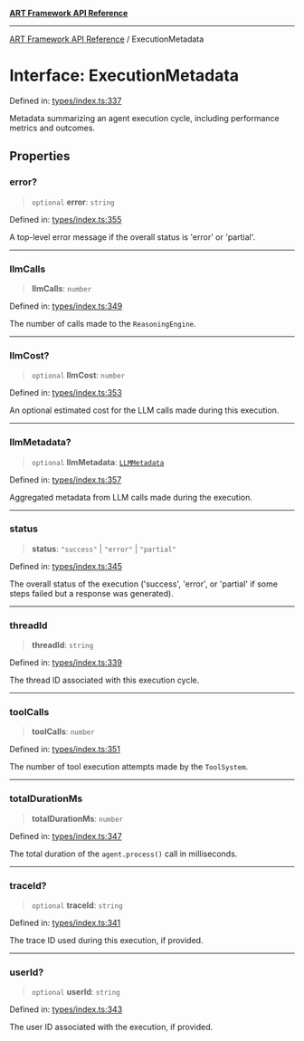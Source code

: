[**ART Framework API Reference**](../README.md)

***

[ART Framework API Reference](../README.md) / ExecutionMetadata

# Interface: ExecutionMetadata

Defined in: [types/index.ts:337](https://github.com/hashangit/ART/blob/d99cb328093f6dec701b3289d82d5abbf64a3736/src/types/index.ts#L337)

Metadata summarizing an agent execution cycle, including performance metrics and outcomes.

## Properties

### error?

> `optional` **error**: `string`

Defined in: [types/index.ts:355](https://github.com/hashangit/ART/blob/d99cb328093f6dec701b3289d82d5abbf64a3736/src/types/index.ts#L355)

A top-level error message if the overall status is 'error' or 'partial'.

***

### llmCalls

> **llmCalls**: `number`

Defined in: [types/index.ts:349](https://github.com/hashangit/ART/blob/d99cb328093f6dec701b3289d82d5abbf64a3736/src/types/index.ts#L349)

The number of calls made to the `ReasoningEngine`.

***

### llmCost?

> `optional` **llmCost**: `number`

Defined in: [types/index.ts:353](https://github.com/hashangit/ART/blob/d99cb328093f6dec701b3289d82d5abbf64a3736/src/types/index.ts#L353)

An optional estimated cost for the LLM calls made during this execution.

***

### llmMetadata?

> `optional` **llmMetadata**: [`LLMMetadata`](LLMMetadata.md)

Defined in: [types/index.ts:357](https://github.com/hashangit/ART/blob/d99cb328093f6dec701b3289d82d5abbf64a3736/src/types/index.ts#L357)

Aggregated metadata from LLM calls made during the execution.

***

### status

> **status**: `"success"` \| `"error"` \| `"partial"`

Defined in: [types/index.ts:345](https://github.com/hashangit/ART/blob/d99cb328093f6dec701b3289d82d5abbf64a3736/src/types/index.ts#L345)

The overall status of the execution ('success', 'error', or 'partial' if some steps failed but a response was generated).

***

### threadId

> **threadId**: `string`

Defined in: [types/index.ts:339](https://github.com/hashangit/ART/blob/d99cb328093f6dec701b3289d82d5abbf64a3736/src/types/index.ts#L339)

The thread ID associated with this execution cycle.

***

### toolCalls

> **toolCalls**: `number`

Defined in: [types/index.ts:351](https://github.com/hashangit/ART/blob/d99cb328093f6dec701b3289d82d5abbf64a3736/src/types/index.ts#L351)

The number of tool execution attempts made by the `ToolSystem`.

***

### totalDurationMs

> **totalDurationMs**: `number`

Defined in: [types/index.ts:347](https://github.com/hashangit/ART/blob/d99cb328093f6dec701b3289d82d5abbf64a3736/src/types/index.ts#L347)

The total duration of the `agent.process()` call in milliseconds.

***

### traceId?

> `optional` **traceId**: `string`

Defined in: [types/index.ts:341](https://github.com/hashangit/ART/blob/d99cb328093f6dec701b3289d82d5abbf64a3736/src/types/index.ts#L341)

The trace ID used during this execution, if provided.

***

### userId?

> `optional` **userId**: `string`

Defined in: [types/index.ts:343](https://github.com/hashangit/ART/blob/d99cb328093f6dec701b3289d82d5abbf64a3736/src/types/index.ts#L343)

The user ID associated with the execution, if provided.

